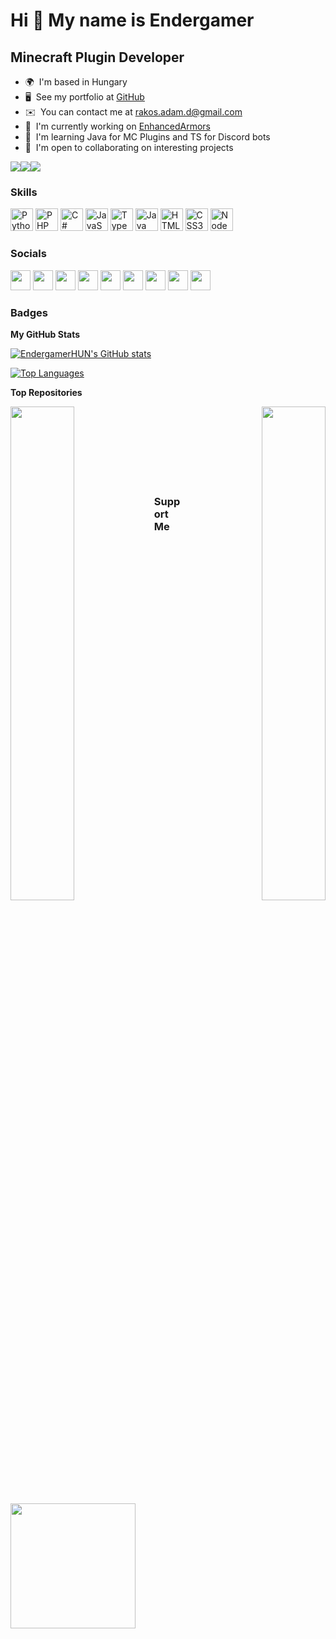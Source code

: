 Hi 👋 My name is Endergamer
===========================

Minecraft Plugin Developer
--------------------------

* 🌍  I'm based in Hungary
* 🖥️  See my portfolio at [GitHub](http://github.com/EndergamerHUN)
* ✉️  You can contact me at [rakos.adam.d@gmail.com](mailto:rakos.adam.d@gmail.com)
* 🚀  I'm currently working on [EnhancedArmors](http://github.com/EndergamerHUN/EnhancedArmors)
* 🧠  I'm learning Java for MC Plugins and TS for Discord bots
* 🤝  I'm open to collaborating on interesting projects

<a href="https://www.twitter.com/rakos_adam" target="_blank" rel="noreferrer"><img
src="https://img.shields.io/twitter/follow/rakos_adam?logo=twitter&style=for-the-badge&color=facc15&labelColor=1c1917"
/></a><a href="https://www.github.com/EndergamerHUN" target="_blank" rel="noreferrer"><img
src="https://img.shields.io/github/followers/EndergamerHUN?logo=github&style=for-the-badge&color=facc15&labelColor=1c1917" /></a><a href="https://www.twitch.tv/endergamer_hun" target="_blank" rel="noreferrer"><img
src="https://img.shields.io/twitch/status/endergamer_hun?logo=twitchsx&style=for-the-badge&color=facc15&labelColor=1c1917&label=TWITCH+STATUS" /></a>

### Skills

<p align="left">
<a href="https://www.python.org/" target="_blank" rel="noreferrer"><img src="https://raw.githubusercontent.com/danielcranney/readme-generator/main/public/icons/skills/python-colored.svg" width="36" height="36" alt="Python" /></a>
<a href="https://www.php.net/" target="_blank" rel="noreferrer"><img src="https://raw.githubusercontent.com/danielcranney/readme-generator/main/public/icons/skills/php-colored.svg" width="36" height="36" alt="PHP" /></a>
<a href="https://docs.microsoft.com/en-us/dotnet/csharp/" target="_blank" rel="noreferrer"><img src="https://raw.githubusercontent.com/danielcranney/readme-generator/main/public/icons/skills/csharp-colored.svg" width="36" height="36" alt="C#" /></a>
<a href="https://developer.mozilla.org/en-US/docs/Web/JavaScript" target="_blank" rel="noreferrer"><img src="https://raw.githubusercontent.com/danielcranney/readme-generator/main/public/icons/skills/javascript-colored.svg" width="36" height="36" alt="JavaScript" /></a>
<a href="https://www.typescriptlang.org/" target="_blank" rel="noreferrer"><img src="https://raw.githubusercontent.com/danielcranney/readme-generator/main/public/icons/skills/typescript-colored.svg" width="36" height="36" alt="TypeScript" /></a>
<a href="https://www.oracle.com/java/" target="_blank" rel="noreferrer"><img src="https://raw.githubusercontent.com/danielcranney/readme-generator/main/public/icons/skills/java-colored.svg" width="36" height="36" alt="Java" /></a>
<a href="https://developer.mozilla.org/en-US/docs/Glossary/HTML5" target="_blank" rel="noreferrer"><img src="https://raw.githubusercontent.com/danielcranney/readme-generator/main/public/icons/skills/html5-colored.svg" width="36" height="36" alt="HTML5" /></a>
<a href="https://www.w3.org/TR/CSS/#css" target="_blank" rel="noreferrer"><img src="https://raw.githubusercontent.com/danielcranney/readme-generator/main/public/icons/skills/css3-colored.svg" width="36" height="36" alt="CSS3" /></a>
<a href="https://nodejs.org/en/" target="_blank" rel="noreferrer"><img src="https://raw.githubusercontent.com/danielcranney/readme-generator/main/public/icons/skills/nodejs-colored.svg" width="36" height="36" alt="NodeJS" /></a>
</p>


### Socials

<p align="left"> <a href="https://discord.com/users/492706431695323137" target="_blank" rel="noreferrer"><img src="https://raw.githubusercontent.com/danielcranney/readme-generator/main/public/icons/socials/discord.svg" width="32" height="32" /></a> <a href="https://www.facebook.com/adam.rakos.05" target="_blank" rel="noreferrer"><img src="https://raw.githubusercontent.com/danielcranney/readme-generator/main/public/icons/socials/facebook.svg" width="32" height="32" /></a> <a href="https://www.github.com/EndergamerHUN" target="_blank" rel="noreferrer"><img src="https://raw.githubusercontent.com/danielcranney/readme-generator/main/public/icons/socials/github.svg" width="32" height="32" /></a> <a href="http://www.instagram.com/rakos.adam" target="_blank" rel="noreferrer"><img src="https://raw.githubusercontent.com/danielcranney/readme-generator/main/public/icons/socials/instagram.svg" width="32" height="32" /></a> <a href="https://www.linkedin.com/in/ádám-rákos-777892242" target="_blank" rel="noreferrer"><img src="https://raw.githubusercontent.com/danielcranney/readme-generator/main/public/icons/socials/linkedin.svg" width="32" height="32" /></a> <a href="https://www.stackoverflow.com/users/17718892/endergamer-hun" target="_blank" rel="noreferrer"><img src="https://raw.githubusercontent.com/danielcranney/readme-generator/main/public/icons/socials/stackoverflow.svg" width="32" height="32" /></a> <a href="https://www.twitter.com/rakos_adam" target="_blank" rel="noreferrer"><img src="https://raw.githubusercontent.com/danielcranney/readme-generator/main/public/icons/socials/twitter.svg" width="32" height="32" /></a> <a href="https://www.youtube.com/c/UC0V2aQRRwlSOv90QVsRHVHQ" target="_blank" rel="noreferrer"><img src="https://raw.githubusercontent.com/danielcranney/readme-generator/main/public/icons/socials/youtube.svg" width="32" height="32" /></a> <a href="https://www.twitch.tv/endergamer_hun" target="_blank" rel="noreferrer"><img src="https://raw.githubusercontent.com/danielcranney/readme-generator/main/public/icons/socials/twitch.svg" width="32" height="32" /></a></p>

### Badges

<b>My GitHub Stats</b>

<a href="http://www.github.com/EndergamerHUN"><img src="https://github-readme-stats.vercel.app/api?username=EndergamerHUN&show_icons=true&hide=&count_private=true&title_color=ef4444&text_color=ffffff&icon_color=facc15&bg_color=1c1917&hide_border=true&show_icons=true" alt="EndergamerHUN's GitHub stats" /></a>

<a href="https://github.com/EndergamerHUN" align="left"><img src="https://github-readme-stats.vercel.app/api/top-langs/?username=EndergamerHUN&langs_count=10&title_color=ef4444&text_color=ffffff&icon_color=facc15&bg_color=1c1917&hide_border=true&locale=en&custom_title=Top%20%Languages" alt="Top Languages" /></a>

<b>Top Repositories</b>

<div width="100%" align="center"><a href="https://github.com/EndergamerHUN/EnhancedArmors" align="left"><img align="left" width="45%" src="https://github-readme-stats.vercel.app/api/pin/?username=EndergamerHUN&repo=EnhancedArmors&title_color=ef4444&text_color=ffffff&icon_color=facc15&bg_color=1c1917&hide_border=true&locale=en" /></a><a href="https://github.com/EndergamerHUN/StaffCHat" align="right"><img align="right" width="45%" src="https://github-readme-stats.vercel.app/api/pin/?username=EndergamerHUN&repo=StaffCHat&title_color=ef4444&text_color=ffffff&icon_color=facc15&bg_color=1c1917&hide_border=true&locale=en" /></a></div><br /><br /><br /><br /><br /><br /><br />

### Support Me

<a href="https://www.buymeacoffee.com/EndergamerHUN"><img src="https://cdn.buymeacoffee.com/buttons/v2/default-yellow.png" width="200" /></a>
